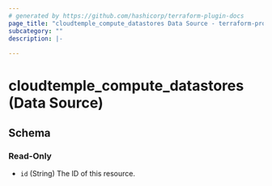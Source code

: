 ```yaml
---
# generated by https://github.com/hashicorp/terraform-plugin-docs
page_title: "cloudtemple_compute_datastores Data Source - terraform-provider-cloudtemple"
subcategory: ""
description: |-
  
---
```


# cloudtemple_compute_datastores (Data Source)





<!-- schema generated by tfplugindocs -->
## Schema

### Read-Only

- `id` (String) The ID of this resource.


